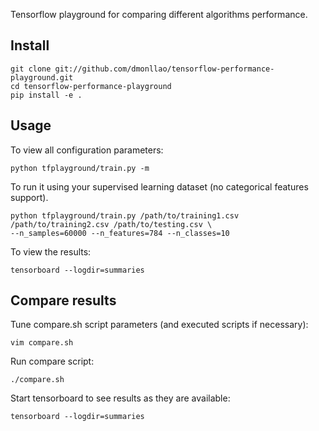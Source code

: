Tensorflow playground for comparing different algorithms performance.

## Install

    git clone git://github.com/dmonllao/tensorflow-performance-playground.git
    cd tensorflow-performance-playground
    pip install -e .


## Usage

To view all configuration parameters:

    python tfplayground/train.py -m

To run it using your supervised learning dataset (no categorical features support).

    python tfplayground/train.py /path/to/training1.csv /path/to/training2.csv /path/to/testing.csv \
    --n_samples=60000 --n_features=784 --n_classes=10

To view the results:

    tensorboard --logdir=summaries


## Compare results

Tune compare.sh script parameters (and executed scripts if necessary):

    vim compare.sh

Run compare script:

    ./compare.sh

Start tensorboard to see results as they are available:

    tensorboard --logdir=summaries

